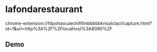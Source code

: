 # lafondarestaurant

chrome-extension://fdpohaocaechififmbbbbbknoalclacl/capture.html?id=1&url=http%3A%2F%2Flocalhost%3A8080%2F

## Demo
